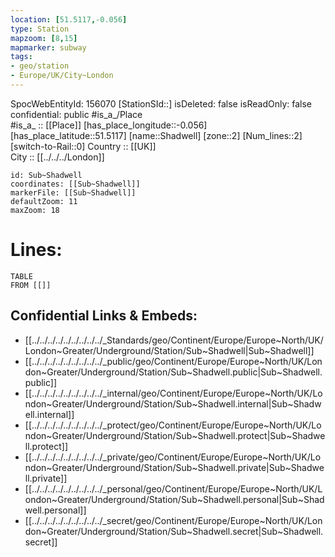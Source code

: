 ```yaml
---
location: [51.5117,-0.056] 
type: Station 
mapzoom: [8,15] 
mapmarker: subway 
tags:
- geo/station
- Europe/UK/City~London
---
```

SpocWebEntityId: 156070
[StationSId::] 
isDeleted: false
isReadOnly: false
confidential: public
#is_a_/Place  
#is_a_ :: [[Place]] 
[has_place_longitude::-0.056] 
[has_place_latitude::51.5117] 
[name::Shadwell] 
[zone::2] 
[Num_lines::2] 
[switch-to-Rail::0] 
Country :: [[UK]]  
City :: [[../../../London]]  


```leaflet
id: Sub~Shadwell
coordinates: [[Sub~Shadwell]] 
markerFile: [[Sub~Shadwell]] 
defaultZoom: 11 
maxZoom: 18
```


# Lines: 
```dataview
TABLE 
FROM [[]] 
```

## Confidential Links & Embeds: 
- [[../../../../../../../../../_Standards/geo/Continent/Europe/Europe~North/UK/London~Greater/Underground/Station/Sub~Shadwell|Sub~Shadwell]] 
- [[../../../../../../../../../_public/geo/Continent/Europe/Europe~North/UK/London~Greater/Underground/Station/Sub~Shadwell.public|Sub~Shadwell.public]] 
- [[../../../../../../../../../_internal/geo/Continent/Europe/Europe~North/UK/London~Greater/Underground/Station/Sub~Shadwell.internal|Sub~Shadwell.internal]] 
- [[../../../../../../../../../_protect/geo/Continent/Europe/Europe~North/UK/London~Greater/Underground/Station/Sub~Shadwell.protect|Sub~Shadwell.protect]] 
- [[../../../../../../../../../_private/geo/Continent/Europe/Europe~North/UK/London~Greater/Underground/Station/Sub~Shadwell.private|Sub~Shadwell.private]] 
- [[../../../../../../../../../_personal/geo/Continent/Europe/Europe~North/UK/London~Greater/Underground/Station/Sub~Shadwell.personal|Sub~Shadwell.personal]] 
- [[../../../../../../../../../_secret/geo/Continent/Europe/Europe~North/UK/London~Greater/Underground/Station/Sub~Shadwell.secret|Sub~Shadwell.secret]] 
